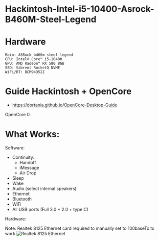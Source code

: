 # Hackintosh-Intel-i5-10400-Asrock-B460M-Steel-Legend

# Hardware
```
Main: ASRock b460m steel legend
CPU: Intel® Core™ i5-10400
GPU: AMD Radeon™ RX 580 8GB
SSD: Sabrent RocketQ NVME
WiFi/BT: BCM94352Z
```

# Guide Hackintosh + OpenCore
- https://dortania.github.io/OpenCore-Desktop-Guide

OpenCore 0.

# What Works:

Software:
- Continuity:
    - Handoff
    - iMessage
    - Air Drop
- Sleep
- Wake
- Audio (select internal speakers)
- Ethernet
- Bluetooth
- WiFi
- All USB ports (Full 3.0 + 2.0 + type C)

Hardware:



Note: Realtek 8125 Ethernet card required to manually set to 100baseTx to work
![Realtek 8125 Ethernet](/images/net.png)
